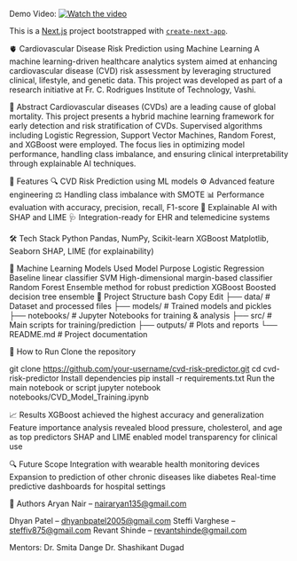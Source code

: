 Demo Video:
[![Watch the video](https://img.youtube.com/vi/X_e-DJ95A_M/maxresdefault.jpg)](https://youtu.be/HUARlUp8i88)  

This is a [Next.js](https://nextjs.org) project bootstrapped with [`create-next-app`](https://nextjs.org/docs/app/api-reference/cli/create-next-app).

🫀 Cardiovascular Disease Risk Prediction using Machine Learning
A machine learning-driven healthcare analytics system aimed at enhancing cardiovascular disease (CVD) risk assessment by leveraging structured clinical, lifestyle, and genetic data. This project was developed as part of a research initiative at Fr. C. Rodrigues Institute of Technology, Vashi.

📘 Abstract
Cardiovascular diseases (CVDs) are a leading cause of global mortality. This project presents a hybrid machine learning framework for early detection and risk stratification of CVDs. Supervised algorithms including Logistic Regression, Support Vector Machines, Random Forest, and XGBoost were employed. The focus lies in optimizing model performance, handling class imbalance, and ensuring clinical interpretability through explainable AI techniques.

🧠 Features
🔍 CVD Risk Prediction using ML models
⚙️ Advanced feature engineering
⚖️ Handling class imbalance with SMOTE
📊 Performance evaluation with accuracy, precision, recall, F1-score
🔎 Explainable AI with SHAP and LIME
🩺 Integration-ready for EHR and telemedicine systems

🛠️ Tech Stack
Python
Pandas, NumPy, Scikit-learn
XGBoost
Matplotlib, Seaborn
SHAP, LIME (for explainability)

🧪 Machine Learning Models Used
Model	Purpose
Logistic Regression	Baseline linear classifier
SVM	High-dimensional margin-based classifier
Random Forest	Ensemble method for robust prediction
XGBoost	Boosted decision tree ensemble
📂 Project Structure
bash
Copy
Edit
├── data/                     # Dataset and processed files
├── models/                   # Trained models and pickles
├── notebooks/                # Jupyter Notebooks for training & analysis
├── src/                      # Main scripts for training/prediction
├── outputs/                  # Plots and reports
└── README.md                 # Project documentation

🚀 How to Run
Clone the repository

git clone https://github.com/your-username/cvd-risk-predictor.git
cd cvd-risk-predictor
Install dependencies
pip install -r requirements.txt
Run the main notebook or script
jupyter notebook notebooks/CVD_Model_Training.ipynb

📈 Results
XGBoost achieved the highest accuracy and generalization
Feature importance analysis revealed blood pressure, cholesterol, and age as top predictors
SHAP and LIME enabled model transparency for clinical use

🔍 Future Scope
Integration with wearable health monitoring devices
Expansion to prediction of other chronic diseases like diabetes
Real-time predictive dashboards for hospital settings

👥 Authors
Aryan Nair – nairaryan135@gmail.com

Dhyan Patel – dhyanbpatel2005@gmail.com
Steffi Varghese – steffiv875@gmail.com
Revant Shinde – revantshinde@gmail.com

Mentors:
Dr. Smita Dange
Dr. Shashikant Dugad
